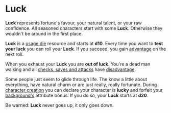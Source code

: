 # Luck

**Luck** represents fortune's favour, your natural talent, or your raw confidence. All seasoned characters start with some **Luck**. Otherwise they wouldn't be around in the first place.

**Luck** is a [usage die](pages/rules/usage.md) resource and starts at **d10**. Every time you want to **test your luck** you can roll your **Luck**. If you succeed, you gain [advantage](pages/rules/advantage.md) on the next roll.

When you exhaust your **Luck** you are **out of luck**. You're a dead man walking and all [checks, saves and attacks](pages/rules/rolling.md) have [disadvantage](pages/rules/advantage.md).

Some people just seem to glide through life. The know a little about everything, have natural charm or are just really, really fortunate. During [character creation](pages/characters/creating.md) you can declare your character is **lucky** and forfeit your [background's](pages/backgrounds/index.md) attribute bonus. If you do so, your **Luck** starts at **d20**.

Be warned: **Luck** never goes up, it only goes down.
